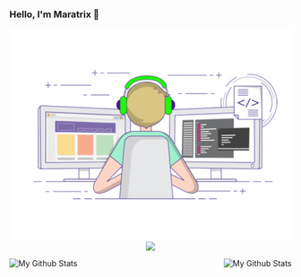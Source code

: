 ### Hello, I'm Maratrix 👋

<p align="center">
  <img align="center" src="https://github.com/maratrixx/maratrixx/raw/master/developer.gif"/>
  <img align="center" src="https://github-profile-trophy.vercel.app/?username=maratrixx&title=MultipleLang,Star,Follower,Commit,Issue,PullRequest" style="max-width:100%;">
</p>


<p align="center">
  <img align="left" src="https://github-readme-stats.vercel.app/api?username=maratrixx&show_icons=true&count_private=true&hide=stars&include_all_commits=true&theme=buefy" alt="My Github Stats" style="max-width:48%;">
  <img align="right" src="https://github-readme-stats.vercel.app/api/top-langs/?username=maratrixx&layout=compact" alt="My Github Stats" style="max-width:48%;">
</p>
